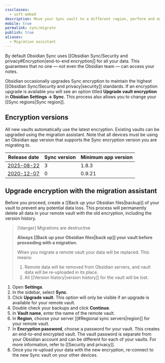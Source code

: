 ```yaml
---
cssclasses:
  - soft-embed
description: Move your Sync vault to a different region, perform and encryption upgrade.
mobile: true
permalink: sync/migrate
publish: true
aliases:
  - Migration assistant
---
```

By default Obsidian Sync uses [[Obsidian Sync/Security and privacy#Encryption|end-to-end encryption]] for all your data. This guarantees that no one — not even the Obsidian team — can access your notes.

Obsidian occasionally upgrades Sync encryption to maintain the highest [[Obsidian Sync/Security and privacy|security]] standards. If an encryption upgrade is available you will see an option titled **Upgrade vault encryption** in **Obsidian Settings → Sync**. This process also allows you to change your [[Sync regions|Sync region]].

## Encryption versions

All new vaults automatically use the latest encryption. Existing vaults can be upgraded using the migration assistant. Note that all devices must be using an Obsidian app version that supports the Sync encryption version you are migrating to.

| Release date                                                            | Sync version | Minimum app version |
| ----------------------------------------------------------------------- | ------------ | ------------------- |
| [2025-08-22](https://obsidian.md/changelog/2025-08-22-sync/)            | 3            | 1.8.3               |
| [2020-12-07](https://obsidian.md/changelog/2020-12-07-desktop-v0.9.21/) | 0            | 0.9.21              |

## Upgrade encryption with the migration assistant

Before you proceed, create a [[Back up your Obsidian files|backup]] of your vault to prevent any potential data loss. This process will permanently delete all data in your remote vault with the old encryption, including the version history.

> [!danger] Migrations are destructive
> 
> **Always [[Back up your Obsidian files|back up]] your vault before proceeding with a migration.**
> 
> When you migrate a remote vault your data will be replaced. This means:
> 
> 1. Remote data will be removed from Obsidian servers, and vault data will be re-uploaded in its place.
> 2. All [[Version history|version history]] for the vault will be lost.

1. Open **Settings**.
2. In the sidebar, select **Sync**.
3. Click **Upgrade vault**. This option will only be visible if an upgrade is available for your remote vault.
4. Double check your backups and click **Continue**.
5. In **Vault name**, enter the name of the remote vault.
6. In **Region**, choose your server [[#Regional sync servers|region]] for your remote vault. 
7. In **Encryption password**, choose a password for your vault. This creates an end-to-end encrypted vault. The vault password is separate from your Obsidian account and can be different for each of your vaults. For more information, refer to [[Security and privacy]].
8. Once you re-upload your data with the new encryption, re-connect to the new Sync vault on your other devices.